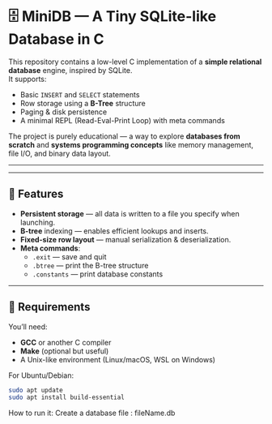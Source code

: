 # 🗄️ MiniDB — A Tiny SQLite-like Database in C

This repository contains a low-level C implementation of a **simple relational database** engine, inspired by SQLite.  
It supports:
- Basic `INSERT` and `SELECT` statements
- Row storage using a **B-Tree** structure
- Paging & disk persistence
- A minimal REPL (Read-Eval-Print Loop) with meta commands

The project is purely educational — a way to explore **databases from scratch** and **systems programming concepts** like memory management, file I/O, and binary data layout.

---


---

## 🚀 Features

- **Persistent storage** — all data is written to a file you specify when launching.
- **B-tree** indexing — enables efficient lookups and inserts.
- **Fixed-size row layout** — manual serialization & deserialization.
- **Meta commands**:
  - `.exit` — save and quit
  - `.btree` — print the B-tree structure
  - `.constants` — print database constants

---

## 🔧 Requirements

You’ll need:
- **GCC** or another C compiler
- **Make** (optional but useful)
- A Unix-like environment (Linux/macOS, WSL on Windows)

For Ubuntu/Debian:
```bash
sudo apt update
sudo apt install build-essential
```
How to run it:
Create a database file : fileName.db



